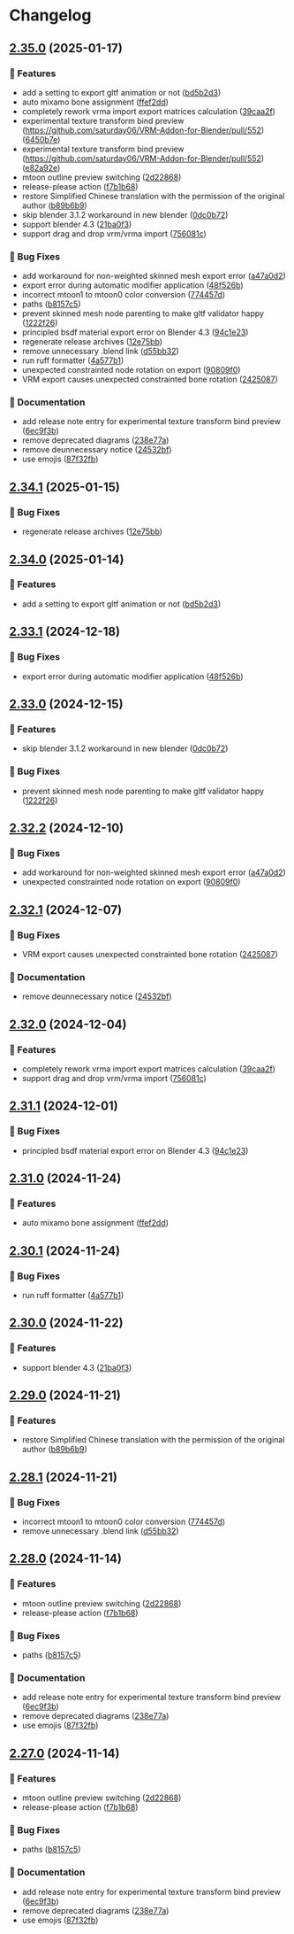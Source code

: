 # Changelog

## [2.35.0](https://github.com/tdw46/VRM-Addon-for-Blender-Beyond/compare/v2.34.1...v2.35.0) (2025-01-17)


### 🚀 Features

* add a setting to export gltf animation or not ([bd5b2d3](https://github.com/tdw46/VRM-Addon-for-Blender-Beyond/commit/bd5b2d3d0aaa9819969f4721660439a533ec5849))
* auto mixamo bone assignment ([ffef2dd](https://github.com/tdw46/VRM-Addon-for-Blender-Beyond/commit/ffef2dd07bf29c1d29462ada4642f78aa803dc87))
* completely rework vrma import export matrices calculation ([39caa2f](https://github.com/tdw46/VRM-Addon-for-Blender-Beyond/commit/39caa2f6bc7fd347ad500bc4a4b598e537bd5ffa))
* experimental texture transform bind preview (https://github.com/saturday06/VRM-Addon-for-Blender/pull/552) ([6450b7e](https://github.com/tdw46/VRM-Addon-for-Blender-Beyond/commit/6450b7e156a7f331017d13bcef00dc4a5d6ce933))
* experimental texture transform bind preview (https://github.com/saturday06/VRM-Addon-for-Blender/pull/552) ([e82a92e](https://github.com/tdw46/VRM-Addon-for-Blender-Beyond/commit/e82a92e403d670a25f749451e090a11e6c88ff86))
* mtoon outline preview switching ([2d22868](https://github.com/tdw46/VRM-Addon-for-Blender-Beyond/commit/2d228687638fec0a188a8db303a6257ed1079388))
* release-please action ([f7b1b68](https://github.com/tdw46/VRM-Addon-for-Blender-Beyond/commit/f7b1b6894d89ba21cfeaf7727bae9086e51daf74))
* restore Simplified Chinese translation with the permission of the original author ([b89b6b9](https://github.com/tdw46/VRM-Addon-for-Blender-Beyond/commit/b89b6b90ae6ee25e5cca3c0f104ed200ff9abe55))
* skip blender 3.1.2 workaround in new blender ([0dc0b72](https://github.com/tdw46/VRM-Addon-for-Blender-Beyond/commit/0dc0b721cbd59e166bde35d867a7cf673ff51864))
* support blender 4.3 ([21ba0f3](https://github.com/tdw46/VRM-Addon-for-Blender-Beyond/commit/21ba0f3cfe24eaab55c7334cc2f56aa72ceb904a))
* support drag and drop vrm/vrma import ([756081c](https://github.com/tdw46/VRM-Addon-for-Blender-Beyond/commit/756081c8b31291399cc583fd27a510ead35f1d62))


### 🐞 Bug Fixes

* add workaround for non-weighted skinned mesh export error ([a47a0d2](https://github.com/tdw46/VRM-Addon-for-Blender-Beyond/commit/a47a0d289ea07527da24e63072601ed05eaae357))
* export error during automatic modifier application ([48f526b](https://github.com/tdw46/VRM-Addon-for-Blender-Beyond/commit/48f526b8ca98992f7df1beb19a72a648911506cf))
* incorrect mtoon1 to mtoon0 color conversion ([774457d](https://github.com/tdw46/VRM-Addon-for-Blender-Beyond/commit/774457d075bc7ce6f9b93c06888182f633c93dc8))
* paths ([b8157c5](https://github.com/tdw46/VRM-Addon-for-Blender-Beyond/commit/b8157c54bc21496ed97452526e647fc00d743a72))
* prevent skinned mesh node parenting to make gltf validator happy ([1222f26](https://github.com/tdw46/VRM-Addon-for-Blender-Beyond/commit/1222f2647d3959005fcba4e59a0797188d30008f))
* principled bsdf material export error on Blender 4.3 ([94c1e23](https://github.com/tdw46/VRM-Addon-for-Blender-Beyond/commit/94c1e235bf662847efcb0075a10df7f6d0215606))
* regenerate release archives ([12e75bb](https://github.com/tdw46/VRM-Addon-for-Blender-Beyond/commit/12e75bbc6576effeb61cfe193a6b2efe7bf695e5))
* remove unnecessary .blend link ([d55bb32](https://github.com/tdw46/VRM-Addon-for-Blender-Beyond/commit/d55bb322dee5aae67638642d2790ae23c3a41a9e))
* run ruff formatter ([4a577b1](https://github.com/tdw46/VRM-Addon-for-Blender-Beyond/commit/4a577b1b77f9731d17ca9535b7d4bb6b70a60e5f))
* unexpected constrainted node rotation on export ([90809f0](https://github.com/tdw46/VRM-Addon-for-Blender-Beyond/commit/90809f03bd3f07a5b8747e56802cd927a425ed73))
* VRM export causes unexpected constrainted bone rotation ([2425087](https://github.com/tdw46/VRM-Addon-for-Blender-Beyond/commit/2425087a43b3f29f05a69fbf23745c2590cf54c8))


### 📝 Documentation

* add release note entry for experimental texture transform bind preview ([6ec9f3b](https://github.com/tdw46/VRM-Addon-for-Blender-Beyond/commit/6ec9f3bc9aca38b5515abecacca10d6979377911))
* remove deprecated diagrams ([238e77a](https://github.com/tdw46/VRM-Addon-for-Blender-Beyond/commit/238e77a0b1d7b6af1b9017efe99c0be47b37f602))
* remove deunnecessary notice ([24532bf](https://github.com/tdw46/VRM-Addon-for-Blender-Beyond/commit/24532bf55d9a38420b731dd0d9637207cb57cff2))
* use emojis ([87f32fb](https://github.com/tdw46/VRM-Addon-for-Blender-Beyond/commit/87f32fb4783f4dfea8bc73830cbfa93f2cedd91b))

## [2.34.1](https://github.com/saturday06/VRM-Addon-for-Blender/compare/v2.34.0...v2.34.1) (2025-01-15)


### 🐞 Bug Fixes

* regenerate release archives ([12e75bb](https://github.com/saturday06/VRM-Addon-for-Blender/commit/12e75bbc6576effeb61cfe193a6b2efe7bf695e5))

## [2.34.0](https://github.com/saturday06/VRM-Addon-for-Blender/compare/v2.33.1...v2.34.0) (2025-01-14)


### 🚀 Features

* add a setting to export gltf animation or not ([bd5b2d3](https://github.com/saturday06/VRM-Addon-for-Blender/commit/bd5b2d3d0aaa9819969f4721660439a533ec5849))

## [2.33.1](https://github.com/saturday06/VRM-Addon-for-Blender/compare/v2.33.0...v2.33.1) (2024-12-18)


### 🐞 Bug Fixes

* export error during automatic modifier application ([48f526b](https://github.com/saturday06/VRM-Addon-for-Blender/commit/48f526b8ca98992f7df1beb19a72a648911506cf))

## [2.33.0](https://github.com/saturday06/VRM-Addon-for-Blender/compare/v2.32.2...v2.33.0) (2024-12-15)


### 🚀 Features

* skip blender 3.1.2 workaround in new blender ([0dc0b72](https://github.com/saturday06/VRM-Addon-for-Blender/commit/0dc0b721cbd59e166bde35d867a7cf673ff51864))


### 🐞 Bug Fixes

* prevent skinned mesh node parenting to make gltf validator happy ([1222f26](https://github.com/saturday06/VRM-Addon-for-Blender/commit/1222f2647d3959005fcba4e59a0797188d30008f))

## [2.32.2](https://github.com/saturday06/VRM-Addon-for-Blender/compare/v2.32.1...v2.32.2) (2024-12-10)


### 🐞 Bug Fixes

* add workaround for non-weighted skinned mesh export error ([a47a0d2](https://github.com/saturday06/VRM-Addon-for-Blender/commit/a47a0d289ea07527da24e63072601ed05eaae357))
* unexpected constrainted node rotation on export ([90809f0](https://github.com/saturday06/VRM-Addon-for-Blender/commit/90809f03bd3f07a5b8747e56802cd927a425ed73))

## [2.32.1](https://github.com/saturday06/VRM-Addon-for-Blender/compare/v2.32.0...v2.32.1) (2024-12-07)


### 🐞 Bug Fixes

* VRM export causes unexpected constrainted bone rotation ([2425087](https://github.com/saturday06/VRM-Addon-for-Blender/commit/2425087a43b3f29f05a69fbf23745c2590cf54c8))


### 📝 Documentation

* remove deunnecessary notice ([24532bf](https://github.com/saturday06/VRM-Addon-for-Blender/commit/24532bf55d9a38420b731dd0d9637207cb57cff2))

## [2.32.0](https://github.com/saturday06/VRM-Addon-for-Blender/compare/v2.31.1...v2.32.0) (2024-12-04)


### 🚀 Features

* completely rework vrma import export matrices calculation ([39caa2f](https://github.com/saturday06/VRM-Addon-for-Blender/commit/39caa2f6bc7fd347ad500bc4a4b598e537bd5ffa))
* support drag and drop vrm/vrma import ([756081c](https://github.com/saturday06/VRM-Addon-for-Blender/commit/756081c8b31291399cc583fd27a510ead35f1d62))

## [2.31.1](https://github.com/saturday06/VRM-Addon-for-Blender/compare/v2.31.0...v2.31.1) (2024-12-01)


### 🐞 Bug Fixes

* principled bsdf material export error on Blender 4.3 ([94c1e23](https://github.com/saturday06/VRM-Addon-for-Blender/commit/94c1e235bf662847efcb0075a10df7f6d0215606))

## [2.31.0](https://github.com/saturday06/VRM-Addon-for-Blender/compare/v2.30.1...v2.31.0) (2024-11-24)


### 🚀 Features

* auto mixamo bone assignment ([ffef2dd](https://github.com/saturday06/VRM-Addon-for-Blender/commit/ffef2dd07bf29c1d29462ada4642f78aa803dc87))

## [2.30.1](https://github.com/saturday06/VRM-Addon-for-Blender/compare/v2.30.0...v2.30.1) (2024-11-24)


### 🐞 Bug Fixes

* run ruff formatter ([4a577b1](https://github.com/saturday06/VRM-Addon-for-Blender/commit/4a577b1b77f9731d17ca9535b7d4bb6b70a60e5f))

## [2.30.0](https://github.com/saturday06/VRM-Addon-for-Blender/compare/v2.29.0...v2.30.0) (2024-11-22)


### 🚀 Features

* support blender 4.3 ([21ba0f3](https://github.com/saturday06/VRM-Addon-for-Blender/commit/21ba0f3cfe24eaab55c7334cc2f56aa72ceb904a))

## [2.29.0](https://github.com/saturday06/VRM-Addon-for-Blender/compare/v2.28.1...v2.29.0) (2024-11-21)


### 🚀 Features

* restore Simplified Chinese translation with the permission of the original author ([b89b6b9](https://github.com/saturday06/VRM-Addon-for-Blender/commit/b89b6b90ae6ee25e5cca3c0f104ed200ff9abe55))

## [2.28.1](https://github.com/saturday06/VRM-Addon-for-Blender/compare/v2.28.0...v2.28.1) (2024-11-21)


### 🐞 Bug Fixes

* incorrect mtoon1 to mtoon0 color conversion ([774457d](https://github.com/saturday06/VRM-Addon-for-Blender/commit/774457d075bc7ce6f9b93c06888182f633c93dc8))
* remove unnecessary .blend link ([d55bb32](https://github.com/saturday06/VRM-Addon-for-Blender/commit/d55bb322dee5aae67638642d2790ae23c3a41a9e))

## [2.28.0](https://github.com/saturday06/VRM-Addon-for-Blender/compare/v2.27.0...v2.28.0) (2024-11-14)


### 🚀 Features

* mtoon outline preview switching ([2d22868](https://github.com/saturday06/VRM-Addon-for-Blender/commit/2d228687638fec0a188a8db303a6257ed1079388))
* release-please action ([f7b1b68](https://github.com/saturday06/VRM-Addon-for-Blender/commit/f7b1b6894d89ba21cfeaf7727bae9086e51daf74))


### 🐞 Bug Fixes

* paths ([b8157c5](https://github.com/saturday06/VRM-Addon-for-Blender/commit/b8157c54bc21496ed97452526e647fc00d743a72))


### 📝 Documentation

* add release note entry for experimental texture transform bind preview ([6ec9f3b](https://github.com/saturday06/VRM-Addon-for-Blender/commit/6ec9f3bc9aca38b5515abecacca10d6979377911))
* remove deprecated diagrams ([238e77a](https://github.com/saturday06/VRM-Addon-for-Blender/commit/238e77a0b1d7b6af1b9017efe99c0be47b37f602))
* use emojis ([87f32fb](https://github.com/saturday06/VRM-Addon-for-Blender/commit/87f32fb4783f4dfea8bc73830cbfa93f2cedd91b))

## [2.27.0](https://github.com/saturday06/VRM-Addon-for-Blender/compare/v2.26.0...v2.27.0) (2024-11-14)


### 🚀 Features

* mtoon outline preview switching ([2d22868](https://github.com/saturday06/VRM-Addon-for-Blender/commit/2d228687638fec0a188a8db303a6257ed1079388))
* release-please action ([f7b1b68](https://github.com/saturday06/VRM-Addon-for-Blender/commit/f7b1b6894d89ba21cfeaf7727bae9086e51daf74))


### 🐞 Bug Fixes

* paths ([b8157c5](https://github.com/saturday06/VRM-Addon-for-Blender/commit/b8157c54bc21496ed97452526e647fc00d743a72))


### 📝 Documentation

* add release note entry for experimental texture transform bind preview ([6ec9f3b](https://github.com/saturday06/VRM-Addon-for-Blender/commit/6ec9f3bc9aca38b5515abecacca10d6979377911))
* remove deprecated diagrams ([238e77a](https://github.com/saturday06/VRM-Addon-for-Blender/commit/238e77a0b1d7b6af1b9017efe99c0be47b37f602))
* use emojis ([87f32fb](https://github.com/saturday06/VRM-Addon-for-Blender/commit/87f32fb4783f4dfea8bc73830cbfa93f2cedd91b))
